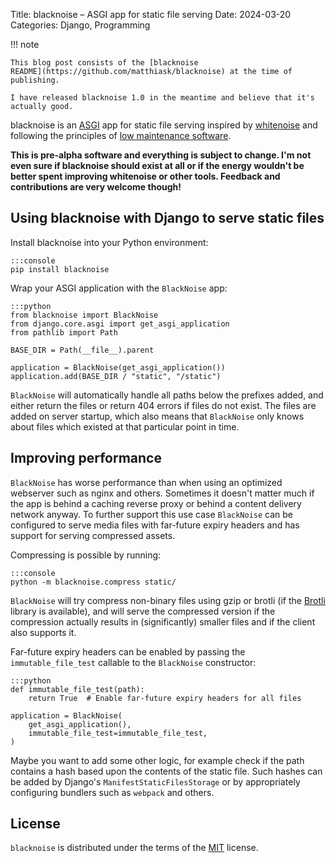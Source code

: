 Title: blacknoise – ASGI app for static file serving
Date: 2024-03-20
Categories: Django, Programming

!!! note

    This blog post consists of the [blacknoise
    README](https://github.com/matthiask/blacknoise) at the time of publishing.

    I have released blacknoise 1.0 in the meantime and believe that it's
    actually good.

blacknoise is an [ASGI](https://asgi.readthedocs.io/en/latest/) app for static
file serving inspired by [whitenoise](https://github.com/evansd/whitenoise/)
and following the principles of [low maintenance
software](https://406.ch/writing/low-maintenance-software/).

**This is pre-alpha software and everything is subject to change. I'm not even
sure if blacknoise should exist at all or if the energy wouldn't be better
spent improving whitenoise or other tools. Feedback and contributions are very
welcome though!**


## Using blacknoise with Django to serve static files

Install blacknoise into your Python environment:

    :::console
    pip install blacknoise

Wrap your ASGI application with the `BlackNoise` app:

    :::python
    from blacknoise import BlackNoise
    from django.core.asgi import get_asgi_application
    from pathlib import Path

    BASE_DIR = Path(__file__).parent

    application = BlackNoise(get_asgi_application())
    application.add(BASE_DIR / "static", "/static")

`BlackNoise` will automatically handle all paths below the prefixes added, and
either return the files or return 404 errors if files do not exist. The files
are added on server startup, which also means that `BlackNoise` only knows
about files which existed at that particular point in time.

## Improving performance

`BlackNoise` has worse performance than when using an optimized webserver such
as nginx and others. Sometimes it doesn't matter much if the app is behind a
caching reverse proxy or behind a content delivery network anyway. To further
support this use case `BlackNoise` can be configured to serve media files with
far-future expiry headers and has support for serving compressed assets.

Compressing is possible by running:

    :::console
    python -m blacknoise.compress static/

`BlackNoise` will try compress non-binary files using gzip or brotli (if the
[Brotli](ttps://pypi.org/project/Brotli/) library is available), and will serve
the compressed version if the compression actually results in (significantly)
smaller files and if the client also supports it.

Far-future expiry headers can be enabled by passing the `immutable_file_test`
callable to the `BlackNoise` constructor:

    :::python
    def immutable_file_test(path):
        return True  # Enable far-future expiry headers for all files

    application = BlackNoise(
        get_asgi_application(),
        immutable_file_test=immutable_file_test,
    )

Maybe you want to add some other logic, for example check if the path contains
a hash based upon the contents of the static file. Such hashes can be added by
Django's `ManifestStaticFilesStorage` or by appropriately configuring bundlers
such as `webpack` and others.

## License

`blacknoise` is distributed under the terms of the [MIT](https://spdx.org/licenses/MIT.html) license.
